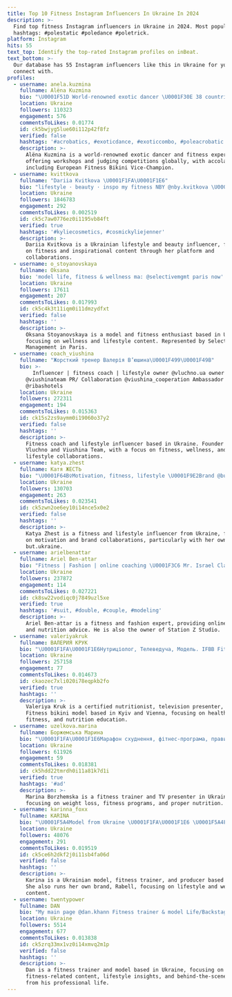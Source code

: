 ```yaml
---
title: Top 10 Fitness Instagram Influencers In Ukraine In 2024
description: >-
  Find top fitness Instagram influencers in Ukraine in 2024. Most popular
  hashtags: #polestatic #poledance #poletrick.
platform: Instagram
hits: 55
text_top: Identify the top-rated Instagram profiles on inBeat.
text_bottom: >-
  Our database has 55 Instagram influencers like this in Ukraine for you to
  connect with.
profiles:
  - username: anela.kuzmina
    fullname: Alëna Kuzmina
    bio: "\U0001F51D World-renowned exotic dancer \U0001F30E 38 countries with workshops & judging ➡️ DM \U0001F3C6 European Fitness Bikini Vice-Champion \U0001F947 Arnold Classic EU Winner"
    location: Ukraine
    followers: 110323
    engagement: 576
    commentsToLikes: 0.01774
    id: ck5bwjyg5lue60i112p42f8fz
    verified: false
    hashtags: '#acrobatics, #exoticdance, #exoticcombo, #poleacrobatic'
    description: >-
      Alëna Kuzmina is a world-renowned exotic dancer and fitness expert,
      offering workshops and judging competitions globally, with accolades
      including European Fitness Bikini Vice-Champion.
  - username: kvittkova
    fullname: "Dariia Kvitkova \U0001F1FA\U0001F1E6"
    bio: "lifestyle · beauty · inspo my fitness NBY @nby.kvitkova \U0001FA76 ⠀ PR/AD(рекламні інтеграції): pr.kvitkova@gmail.com or ↙️"
    location: Ukraine
    followers: 1846783
    engagement: 292
    commentsToLikes: 0.002519
    id: ck5c7aw0776ez0i1195vb84ft
    verified: true
    hashtags: '#kyliecosmetics, #cosmickyliejenner'
    description: >-
      Dariia Kvitkova is a Ukrainian lifestyle and beauty influencer, focusing
      on fitness and inspirational content through her platform and
      collaborations.
  - username: o_stoyanovskaya
    fullname: Oksana
    bio: 'model life, fitness & wellness ma: @selectivemgmt paris now'
    location: Ukraine
    followers: 17611
    engagement: 207
    commentsToLikes: 0.017993
    id: ck5c4k3t11iqm0i11dmzydfxt
    verified: false
    hashtags: ''
    description: >-
      Oksana Stoyanovskaya is a model and fitness enthusiast based in Ukraine,
      focusing on wellness and lifestyle content. Represented by Selective
      Management in Paris.
  - username: coach_viushina
    fullname: "Жорсткий тренер Валерія В’юшина\U0001F499\U0001F49B"
    bio: >-
      ⠀ Influencer | fitness coach | lifestyle owner @vluchno.ua owner
      @viushinateam PR/ Collaboration @viushina_cooperation Ambassador
      @ribashotels
    location: Ukraine
    followers: 272311
    engagement: 194
    commentsToLikes: 0.015363
    id: ck15s2zs9aymm0i19060o37y2
    verified: false
    hashtags: ''
    description: >-
      Fitness coach and lifestyle influencer based in Ukraine. Founder of
      Vluchno and Viushina Team, with a focus on fitness, wellness, and
      lifestyle collaborations.
  - username: katya.zhest
    fullname: Катя ЖЕСТЬ
    bio: "\U0001F64B‍♀️Motivation, fitness, lifestyle \U0001F9E2Brand @but.ukraine \U0001F64CCollaboration @katyazhest_cooperation"
    location: Ukraine
    followers: 130703
    engagement: 263
    commentsToLikes: 0.023541
    id: ck5zwn2oe6ey10i14nce5x0e2
    verified: false
    hashtags: ''
    description: >-
      Katya Zhest is a fitness and lifestyle influencer from Ukraine, focusing
      on motivation and brand collaborations, particularly with her own brand,
      but.ukraine.
  - username: arielbenattar
    fullname: Ariel Ben-attar
    bio: "Fitness | Fashion | online coaching \U0001F3C6 Mr. Israel Classic physique יועץ כושר ותזונה \U0001F4DD Owner - @stationzstudio"
    location: Ukraine
    followers: 237872
    engagement: 114
    commentsToLikes: 0.027221
    id: ck8sw22vodiqc0j7849uzl5xe
    verified: true
    hashtags: '#suit, #double, #couple, #modeling'
    description: >-
      Ariel Ben-attar is a fitness and fashion expert, providing online coaching
      and nutrition advice. He is also the owner of Station Z Studio.
  - username: valeriyakruk
    fullname: ВАЛЕРИЯ КРУК
    bio: "\U0001F1FA\U0001F1E6Нутриціолог, Телеведуча, Модель. IFBB Fitness bikini \U0001F3C6Ukraine\U0001F3C6Europe. \U0001F4CDKyiv / Vienna. Скоро старт Марафону❗️Щоб дізнатись умови, пиши в Телеграм⬇️"
    location: Ukraine
    followers: 257158
    engagement: 77
    commentsToLikes: 0.014673
    id: ckaozec7xli020i78eqpkb2fo
    verified: true
    hashtags: ''
    description: >-
      Valeriya Kruk is a certified nutritionist, television presenter, and IFBB
      Fitness bikini model based in Kyiv and Vienna, focusing on health,
      fitness, and nutrition education.
  - username: uzelkova.marina
    fullname: Боржемська Марина
    bio: "\U0001F1FA\U0001F1E6Марафон схуднення, фітнес-програма, правильне харчування ➡️ @insta_borzhemsky Fitness trainer and TV presenter @stbua +380938980724, Olga (PR)"
    location: Ukraine
    followers: 611926
    engagement: 59
    commentsToLikes: 0.018381
    id: ck5hdd22tmrdh0i11a81k7d1i
    verified: true
    hashtags: '#ad'
    description: >-
      Marina Borzhemska is a fitness trainer and TV presenter in Ukraine,
      focusing on weight loss, fitness programs, and proper nutrition.
  - username: karinna_foxx
    fullname: KARINA
    bio: "\U0001F5A4Model from Ukraine \U0001F1FA\U0001F1E6 \U0001F5A4Fitness trainer\U0001F4AA \U0001F5A4Producer \U0001F4FD \U0001F5A4My brand @rabell.brand \U0001F4CDKyiv,Ukraine Work questions - Direct⚠️"
    location: Ukraine
    followers: 48076
    engagement: 291
    commentsToLikes: 0.019519
    id: ck5ce6h2dkf2j0i11sb4fa06d
    verified: false
    hashtags: ''
    description: >-
      Karina is a Ukrainian model, fitness trainer, and producer based in Kyiv.
      She also runs her own brand, Rabell, focusing on lifestyle and wellness
      content.
  - username: twentypower
    fullname: DAN
    bio: "My main page @dan.khann Fitness trainer & model Life/Backstage/Work \U0001F4E9 info.dankhan@gmail.com My blog \U0001F53B"
    location: Ukraine
    followers: 5514
    engagement: 677
    commentsToLikes: 0.013838
    id: ck5zrq33mx1vz0i14xmvq2m1p
    verified: false
    hashtags: ''
    description: >-
      Dan is a fitness trainer and model based in Ukraine, focusing on
      fitness-related content, lifestyle insights, and behind-the-scenes moments
      from his professional life.
---
```


